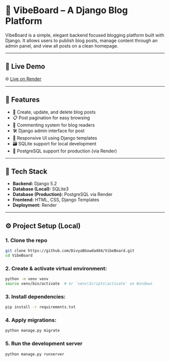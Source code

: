 # 📝 VibeBoard – A Django Blog Platform

VibeBoard is a simple, elegant backend focused blogging platform built with Django. It allows users to publish blog posts, manage content through an admin panel, and view all posts on a clean homepage.

---

## 🚀 Live Demo

🌐 [Live on Render](https://vibeboard-o3qg.onrender.com)

---

## 📌 Features

- 📝 Create, update, and delete blog posts
- 📋 Post pagination for easy browsing
- 💬 Commenting system for blog readers
- 🛠️ Django admin interface for post
- 📱 Responsive UI using Django templates
- 🗃️ SQLite support for local development
- 🐘 PostgreSQL support for production (via Render)

---

## 🧱 Tech Stack

- **Backend:** Django 5.2
- **Database (Local):** SQLite3
- **Database (Production):** PostgreSQL via Render
- **Frontend:** HTML, CSS, Django Templates
- **Deployment:** Render

---

## ⚙️ Project Setup (Local)

### 1. Clone the repo
```bash
git clone https://github.com/DivyaBGowda484/VibeBoard.git
cd VibeBoard
```

### 2. Create & activate virtual environment:
```bash
python -m venv venv
source venv/bin/activate  # or `venv\Scripts\activate` on Windows
```

### 3. Install dependencies:
```bash
pip install -r requirements.txt
```

### 4. Apply migrations:
```bash
python manage.py migrate
```

### 5. Run the development server
```bash
python manage.py runserver
```

